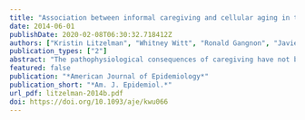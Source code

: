 ```yaml
---
title: "Association between informal caregiving and cellular aging in the survey of the health of wisconsin: the role of caregiving characteristics, stress, and strain"
date: 2014-06-01
publishDate: 2020-02-08T06:30:32.718412Z
authors: ["Kristin Litzelman", "Whitney Witt", "Ronald Gangnon", "Javier Nieto", "Corinne Engelman", "Marsha Mailick", "Hal Skinner"]
publication_types: ["2"]
abstract: "The pathophysiological consequences of caregiving have not been fully elucidated. We evaluated how caregiving, stress, and caregiver strain were associated with shorter relative telomere length (RTL), a marker of cellular aging. Caregivers (n = 240) and some noncaregivers (n = 98) in the 2008-2010 Survey of the Health of Wisconsin, comprising a representative sample of Wisconsin adults aged 21-74 years, reported their sociodemographic, health, and psychological characteristics. RTL was assayed from blood or saliva samples. Median T and S values were used to determine the telomere-to-single copy gene ratio (T/S) for each sample, and log(T/S) was used as the dependent variable in analyses. Multivariable generalized additive models showed that RTL did not differ between caregivers and noncaregivers (difference in log(T/S) = -0.03; P > 0.05), but moderate-to-high levels of stress versus low stress were associated with longer RTL (difference = 0.15; P = 0.04). Among caregivers, more hours per week of care, caring for a young person, and greater strain were associated with shorter RTL (P < 0.05). Caregivers with discordant levels of stress and strain (i.e., low perceived stress/high strain) compared with low stress/low strain had the shortest RTL (difference = -0.24; P = 0.02, Pinteraction = 0.13), corresponding to approximately 10-15 additional years of aging. Caregivers with these characteristics may be at increased risk for accelerated aging. Future work is necessary to better elucidate these relationships and develop interventions to improve the long-term health and well-being of caregivers."
featured: false
publication: "*American Journal of Epidemiology*"
publication_short: "*Am. J. Epidemiol.*"
url_pdf: litzelman-2014b.pdf
doi: https://doi.org/10.1093/aje/kwu066
---
```


